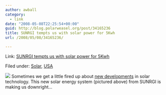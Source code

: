 ```yaml
---
author: awball
category:
  - link
date: "2008-05-08T22:25:54+00:00"
guid: http://blog.polarweasel.org/post/34165236
title: SUNRGI tempts us with solar power for 5Kwh
url: /2008/05/08/34165236/

---
```

Link: [SUNRGI tempts us with solar power for 5Kwh](http://feeds.feedburner.com/~r/Autobloggreen/~3/282395749/)

Filed under: [Solar](http://www.autobloggreen.com/category/solar/), [USA](http://www.autobloggreen.com/category/usa/)

![](http://www.blogsmithmedia.com/www.autobloggreen.com/media/2008/05/sunrgi.jpg)
Sometimes we get a little fired up about [new developments](http://www.autobloggreen.com/2008/03/12/solar-company-claims-it-can-power-a-fleet-of-electric-cars-an/) in solar technology. This new solar energy system (pictured above) from SUNRGI is making us downright…
